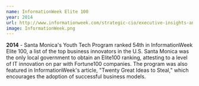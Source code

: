```yaml
---
name: InformationWeek Elite 100
year: 2014
url: http://www.informationweek.com/strategic-cio/executive-insights-and-innovation/20-great-ideas-to-steal-in-2014/d/d-id/1127806?image_number=4
image: InformationWeek.png
---
```


**2014** - Santa Monica's Youth Tech Program ranked 54th in InformationWeek Elite 100, a list of the top business innovators in the U.S. Santa Monica was the only local government to obtain an Elite100 ranking, attesting to a level of IT innovation on par with Fortune100 companies. The program was also featured in InformationWeek's article, "Twenty Great Ideas to Steal," which encourages the adoption of successful business models.

